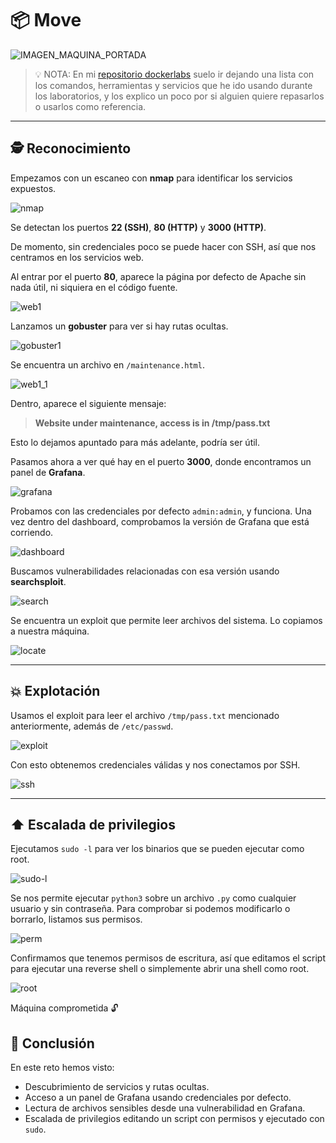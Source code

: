 # 📦 Move

![IMAGEN_MAQUINA_PORTADA](./images/portada.png)
> 💡 NOTA:  En mi [repositorio dockerlabs](https://github.com/damcorbor/dockerlabs/tree/main/comandos)  suelo ir dejando una lista con los comandos, herramientas y servicios que he ido usando durante los laboratorios, y los explico un poco por si alguien quiere repasarlos o usarlos como referencia.
---

## 🕵️ Reconocimiento

Empezamos con un escaneo con **nmap** para identificar los servicios expuestos.

![nmap](./images/nmap.png)

Se detectan los puertos **22 (SSH)**, **80 (HTTP)** y **3000 (HTTP)**.  

De momento, sin credenciales poco se puede hacer con SSH, así que nos centramos en los servicios web.

Al entrar por el puerto **80**, aparece la página por defecto de Apache sin nada útil, ni siquiera en el código fuente.

![web1](./images/web1.png)

Lanzamos un **gobuster** para ver si hay rutas ocultas.

![gobuster1](./images/gobuster1.png)

Se encuentra un archivo en `/maintenance.html`.

![web1_1](./images/web1_1.png)

Dentro, aparece el siguiente mensaje:

> **Website under maintenance, access is in /tmp/pass.txt**

Esto lo dejamos apuntado para más adelante, podría ser útil.

Pasamos ahora a ver qué hay en el puerto **3000**, donde encontramos un panel de **Grafana**.

![grafana](./images/grafana.png)

Probamos con las credenciales por defecto `admin:admin`, y funciona. Una vez dentro del dashboard, comprobamos la versión de Grafana que está corriendo.

![dashboard](./images/dashboard.png)

Buscamos vulnerabilidades relacionadas con esa versión usando **searchsploit**.

![search](./images/search.png)

Se encuentra un exploit que permite leer archivos del sistema. Lo copiamos a nuestra máquina.

![locate](./images/locate.png)

---

## 💥 Explotación

Usamos el exploit para leer el archivo `/tmp/pass.txt` mencionado anteriormente, además de `/etc/passwd`.

![exploit](./images/exploit.png)

Con esto obtenemos credenciales válidas y nos conectamos por SSH.

![ssh](./images/ssh.png)

---

## ⬆️ Escalada de privilegios

Ejecutamos `sudo -l` para ver los binarios que se pueden ejecutar como root.

![sudo-l](./images/sudo-l.png)

Se nos permite ejecutar `python3` sobre un archivo `.py` como cualquier usuario y sin contraseña. Para comprobar si podemos modificarlo o borrarlo, listamos sus permisos.

![perm](./images/perm.png)

Confirmamos que tenemos permisos de escritura, así que editamos el script para ejecutar una reverse shell o simplemente abrir una shell como root.

![root](./images/root.png)

Máquina comprometida 🔓

## 🏁 Conclusión

En este reto hemos visto:

- Descubrimiento de servicios y rutas ocultas.
- Acceso a un panel de Grafana usando credenciales por defecto.
- Lectura de archivos sensibles desde una vulnerabilidad en Grafana.
- Escalada de privilegios editando un script con permisos y ejecutado con `sudo`.
